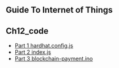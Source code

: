 ## Guide To Internet of Things
## Ch12_code

+ [Part 1 hardhat.config.js](../main/hardhat.config.js)
+ [Part 2 index.js](../main/index.js)
+ [Part 3 blockchain-payment.ino](../main/blockchain-payment.ino)
